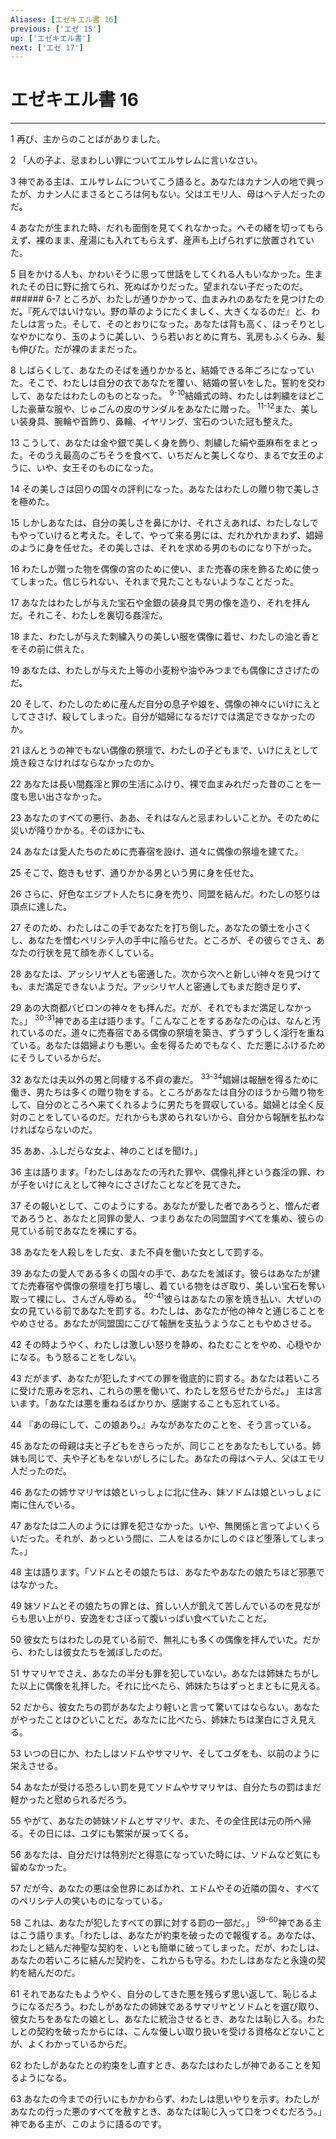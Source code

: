 ```yaml
---
Aliases: [エゼキエル書 16]
previous: ['エゼ 15']
up: ['エゼキエル書']
next: ['エゼ 17']
---
```

# エゼキエル書 16

***




1 
再び、主からのことばがありました。 



2 
「人の子よ、忌まわしい罪についてエルサレムに言いなさい。 



3 
神である主は、エルサレムについてこう語ると。あなたはカナン人の地で興ったが、カナン人にまさるところは何もない。父はエモリ人、母はヘテ人だったのだ。 



4 
あなたが生まれた時、だれも面倒を見てくれなかった。へその緒を切ってもらえず、裸のまま、産湯にも入れてもらえず、産声も上げられずに放置されていた。 



5 
目をかける人も、かわいそうに思って世話をしてくれる人もいなかった。生まれたその日に野に捨てられ、死ぬばかりだった。望まれない子だったのだ。 ###### 6-7 ところが、わたしが通りかかって、血まみれのあなたを見つけたのだ。『死んではいけない。野の草のようにたくましく、大きくなるのだ』と、わたしは言った。そして、そのとおりになった。あなたは背も高く、ほっそりとしなやかになり、玉のように美しい、うら若いおとめに育ち、乳房もふくらみ、髪も伸びた。だが裸のままだった。 



8 
しばらくして、あなたのそばを通りかかると、結婚できる年ごろになっていた。そこで、わたしは自分の衣であなたを覆い、結婚の誓いをした。誓約を交わして、あなたはわたしのものとなった。 <sup class="versenum">9-10</sup>結婚式の時、わたしは刺繍をほどこした豪華な服や、じゅごんの皮のサンダルをあなたに贈った。 <sup class="versenum">11-12</sup>また、美しい装身具、腕輪や首飾り、鼻輪、イヤリング、宝石のついた冠も整えた。 



13 
こうして、あなたは金や銀で美しく身を飾り、刺繍した絹や亜麻布をまとった。そのうえ最高のごちそうを食べて、いちだんと美しくなり、まるで女王のように、いや、女王そのものになった。 



14 
その美しさは回りの国々の評判になった。あなたはわたしの贈り物で美しさを極めた。 



15 
しかしあなたは、自分の美しさを鼻にかけ、それさえあれば、わたしなしでもやっていけると考えた。そして、やって来る男には、だれかれかまわず、娼婦のように身を任せた。その美しさは、それを求める男のものになり下がった。 



16 
わたしが贈った物を偶像の宮のために使い、また売春の床を飾るために使ってしまった。信じられない、それまで見たこともないようなことだった。 



17 
あなたはわたしが与えた宝石や金銀の装身具で男の像を造り、それを拝んだ。それこそ、わたしを裏切る姦淫だ。 



18 
また、わたしが与えた刺繍入りの美しい服を偶像に着せ、わたしの油と香とをその前に供えた。 



19 
あなたは、わたしが与えた上等の小麦粉や油やみつまでも偶像にささげたのだ。 



20 
そして、わたしのために産んだ自分の息子や娘を、偶像の神々にいけにえとしてささげ、殺してしまった。自分が娼婦になるだけでは満足できなかったのか。 



21 
ほんとうの神でもない偶像の祭壇で、わたしの子どもまで、いけにえとして焼き殺さなければならなかったのか。 



22 
あなたは長い間姦淫と罪の生活にふけり、裸で血まみれだった昔のことを一度も思い出さなかった。 



23 
あなたのすべての悪行、ああ、それはなんと忌まわしいことか。そのために災いが降りかかる。そのほかにも、 



24 
あなたは愛人たちのために売春宿を設け、道々に偶像の祭壇を建てた。 



25 
そこで、飽きもせず、通りかかる男という男に身を任せた。 



26 
さらに、好色なエジプト人たちに身を売り、同盟を結んだ。わたしの怒りは頂点に達した。 



27 
そのため、わたしはこの手であなたを打ち倒した。あなたの領土を小さくし、あなたを憎むペリシテ人の手中に陥らせた。ところが、その彼らでさえ、あなたの行状を見て顔を赤くしている。 



28 
あなたは、アッシリヤ人とも密通した。次から次へと新しい神々を見つけても、まだ満足できないようだ。アッシリヤ人と密通してもまだ飽き足りず、 



29 
あの大商都バビロンの神々をも拝んだ。だが、それでもまだ満足しなかった。」 <sup class="versenum">30-31</sup>神である主は語ります。「こんなことをするあなたの心は、なんと汚れているのだ。道々に売春宿である偶像の祭壇を築き、ずうずうしく淫行を重ねている。あなたは娼婦よりも悪い。金を得るためでもなく、ただ悪にふけるためにそうしているからだ。 



32 
あなたは夫以外の男と同棲する不貞の妻だ。 <sup class="versenum">33-34</sup>娼婦は報酬を得るために働き、男たちは多くの贈り物をする。ところがあなたは自分のほうから贈り物をして、自分のところへ来てくれるように男たちを買収している。娼婦とは全く反対のことをしているのだ。だれからも求められないから、自分から報酬を払わなければならないのだ。 



35 
ああ、ふしだらな女よ、神のことばを聞け。」 



36 
主は語ります。「わたしはあなたの汚れた罪や、偶像礼拝という姦淫の罪、わが子をいけにえとして神々にささげたことなどを見てきた。 



37 
その報いとして、このようにする。あなたが愛した者であろうと、憎んだ者であろうと、あなたと同罪の愛人、つまりあなたの同盟国すべてを集め、彼らの見ている前であなたを裸にする。 



38 
あなたを人殺しをした女、また不貞を働いた女として罰する。 



39 
あなたの愛人である多くの国々の手で、あなたを滅ぼす。彼らはあなたが建てた売春宿や偶像の祭壇を打ち壊し、着ている物をはぎ取り、美しい宝石を奪い取って裸にし、さんざん辱める。 <sup class="versenum">40-41</sup>彼らはあなたの家を焼き払い、大ぜいの女の見ている前であなたを罰する。わたしは、あなたが他の神々と通じることをやめさせる。あなたが同盟国にこびて報酬を支払うようなこともやめさせる。 



42 
その時ようやく、わたしは激しい怒りを静め、ねたむことをやめ、心穏やかになる。もう怒ることをしない。 



43 
だがまず、あなたが犯したすべての罪を徹底的に罰する。あなたは若いころに受けた恵みを忘れ、これらの悪を働いて、わたしを怒らせたからだ。」 主は言います。「あなたは悪を重ねるばかりか、感謝することも忘れている。 



44 
『あの母にして、この娘あり。』みながあなたのことを、そう言っている。 



45 
あなたの母親は夫と子どもをきらったが、同じことをあなたもしている。姉妹も同じで、夫や子どもをないがしろにした。あなたの母はヘテ人、父はエモリ人だったのだ。 



46 
あなたの姉サマリヤは娘といっしょに北に住み、妹ソドムは娘といっしょに南に住んでいる。 



47 
あなたは二人のようには罪を犯さなかった。いや、無関係と言ってよいくらいだった。それが、あっという間に、二人をはるかにしのぐほど堕落してしまった。」 



48 
主は語ります。「ソドムとその娘たちは、あなたやあなたの娘たちほど邪悪ではなかった。 



49 
妹ソドムとその娘たちの罪とは、貧しい人が飢えて苦しんでいるのを見ながらも思い上がり、安逸をむさぼって腹いっぱい食べていたことだ。 



50 
彼女たちはわたしの見ている前で、無礼にも多くの偶像を拝んでいた。だから、わたしは彼女たちを滅ぼしたのだ。 



51 
サマリヤでさえ、あなたの半分も罪を犯していない。あなたは姉妹たちがした以上に偶像を礼拝した。それに比べたら、姉妹たちはずっとまともに見える。 



52 
だから、彼女たちの罰があなたより軽いと言って驚いてはならない。あなたがやったことはひどいことだ。あなたに比べたら、姉妹たちは潔白にさえ見える。 



53 
いつの日にか、わたしはソドムやサマリヤ、そしてユダをも、以前のように栄えさせる。 



54 
あなたが受ける恐ろしい罰を見てソドムやサマリヤは、自分たちの罰はまだ軽かったと慰められるだろう。 



55 
やがて、あなたの姉妹ソドムとサマリヤ、また、その全住民は元の所へ帰る。その日には、ユダにも繁栄が戻ってくる。 



56 
あなたは、自分だけは特別だと得意になっていた時には、ソドムなど気にも留めなかった。 



57 
だが今、あなたの悪は全世界にあばかれ、エドムやその近隣の国々、すべてのペリシテ人の笑いものになっている。 



58 
これは、あなたが犯したすべての罪に対する罰の一部だ。」 <sup class="versenum">59-60</sup>神である主はこう語ります。「わたしは、あなたが約束を破ったので報復する。あなたは、わたしと結んだ神聖な契約を、いとも簡単に破ってしまった。だが、わたしは、あなたの若いころに結んだ契約を、これからも守る。わたしはあなたと永遠の契約を結んだのだ。 



61 
それであなたもようやく、自分のしてきた悪を残らず思い返して、恥じるようになるだろう。わたしがあなたの姉妹であるサマリヤとソドムとを選び取り、彼女たちをあなたの娘とし、あなたに統治させるとき、あなたは恥じ入る。わたしとの契約を破ったからには、こんな優しい取り扱いを受ける資格などないことが、よくわかっているからだ。 



62 
わたしがあなたとの約束をし直すとき、あなたはわたしが神であることを知るようになる。 



63 
あなたの今までの行いにもかかわらず、わたしは思いやりを示す。わたしがあなたの行った悪のすべてを赦すとき、あなたは恥じ入って口をつぐむだろう。」神である主が、このように語るのです。
